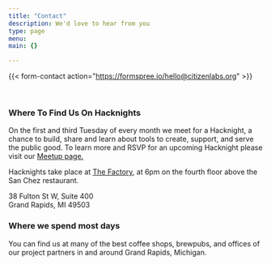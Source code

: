 ```yaml
---
title: "Contact"
description: We'd love to hear from you
type: page
menu:
main: {}

---
```


{{< form-contact action="https://formspree.io/hello@citizenlabs.org"  >}}

<br>

### Where To Find Us On Hacknights

On the first and third Tuesday of every month we meet for a Hacknight, a chance to build, share and learn about tools to create, support, and serve the public good. To learn more and RSVP for an upcoming Hacknight please visit our [Meetup page.](https://www.meetup.com/Citizen-Labs/)

Hacknights take place at [The Factory](http://workthefactory.com), at 6pm on the fourth floor above the San Chez restaurant.

38 Fulton St W, Suite 400
<br>Grand Rapids, MI 49503

### Where we spend most days

You can find us at many of the best coffee shops, brewpubs, and offices of our project partners in and around Grand Rapids, Michigan.

